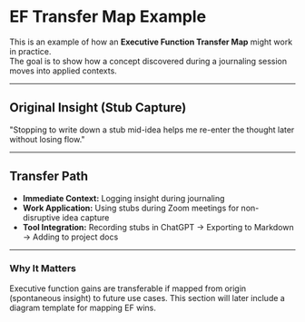 # EF Transfer Map Example

This is an example of how an **Executive Function Transfer Map** might work in practice.  
The goal is to show how a concept discovered during a journaling session moves into applied contexts.

---

## Original Insight (Stub Capture)
"Stopping to write down a stub mid-idea helps me re-enter the thought later without losing flow."

---

## Transfer Path
- **Immediate Context:** Logging insight during journaling
- **Work Application:** Using stubs during Zoom meetings for non-disruptive idea capture
- **Tool Integration:** Recording stubs in ChatGPT → Exporting to Markdown → Adding to project docs

---

### Why It Matters
Executive function gains are transferable if mapped from origin (spontaneous insight) to future use cases. This section will later include a diagram template for mapping EF wins.
